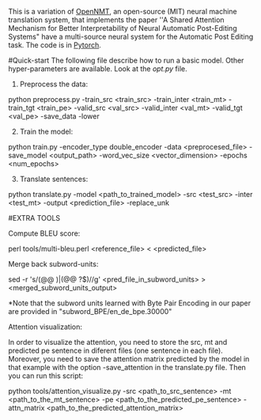 This is a variation of [OpenNMT](https://github.com/OpenNMT/OpenNMT),
an open-source (MIT) neural machine translation system, that implements the paper ''A Shared Attention Mechanism for Better Interpretability of Neural Automatic Post-Editing Systems" have a multi-source neural system for the Automatic Post Editing task. The code is in [Pytorch](https://github.com/pytorch/pytorch).

#Quick-start
The following file describe how to run a basic model. Other hyper-parameters are available. Look at the _opt.py_ file.

1. Preprocess the data:

python preprocess.py -train_src <train_src> -train_inter <train_mt> -train_tgt <train_pe> -valid_src <val_src> -valid_inter <val_mt> -valid_tgt <val_pe> -save_data <output> -lower

2. Train the model:

python train.py -encoder_type double_encoder -data <preprocesed_file> -save_model <output_path> -word_vec_size <vector_dimension> -epochs <num_epochs>

3. Translate sentences:

python translate.py -model <path_to_trained_model> -src <test_src> -inter <test_mt> -output <prediction_file> -replace_unk


#EXTRA TOOLS

Compute BLEU score:

perl tools/multi-bleu.perl <reference_file> < <predicted_file>

Merge back subword-units:

sed -r 's/(@@ )|(@@ ?$)//g' <pred_file_in_subword_units> > <merged_subword_units_output>

*Note that the subword units learned with Byte Pair Encoding in our paper are provided in "subword_BPE/en_de_bpe.30000"

Attention visualization:

In order to visualize the attention, you need to store the src, mt and predicted pe sentence in diferent files (one sentence in each file). Moreover, you need to save the attention matrix predicted by the model in that example with the option -save_attention in the translate.py file. Then you can run this script:

python tools/attention_visualize.py -src <path_to_src_sentence> -mt <path_to_the_mt_sentence> -pe <path_to_the_predicted_pe_sentence> -attn_matrix <path_to_the_predicted_attention_matrix>
